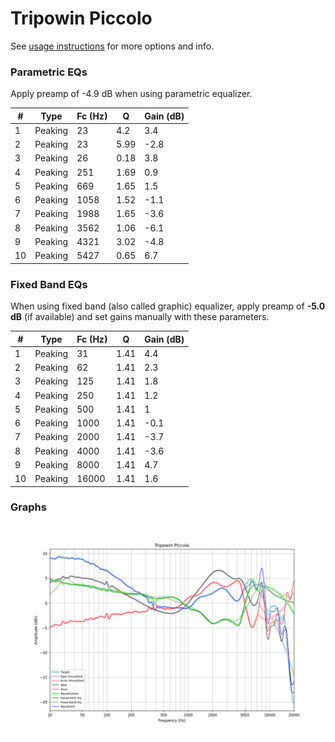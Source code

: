 # Tripowin Piccolo
See [usage instructions](https://github.com/jaakkopasanen/AutoEq#usage) for more options and info.

### Parametric EQs
Apply preamp of -4.9 dB when using parametric equalizer.

|   # | Type    |   Fc (Hz) |    Q |   Gain (dB) |
|-----|---------|-----------|------|-------------|
|   1 | Peaking |        23 | 4.2  |         3.4 |
|   2 | Peaking |        23 | 5.99 |        -2.8 |
|   3 | Peaking |        26 | 0.18 |         3.8 |
|   4 | Peaking |       251 | 1.69 |         0.9 |
|   5 | Peaking |       669 | 1.65 |         1.5 |
|   6 | Peaking |      1058 | 1.52 |        -1.1 |
|   7 | Peaking |      1988 | 1.65 |        -3.6 |
|   8 | Peaking |      3562 | 1.06 |        -6.1 |
|   9 | Peaking |      4321 | 3.02 |        -4.8 |
|  10 | Peaking |      5427 | 0.65 |         6.7 |

### Fixed Band EQs
When using fixed band (also called graphic) equalizer, apply preamp of **-5.0 dB** (if available) and set gains manually with these parameters.

|   # | Type    |   Fc (Hz) |    Q |   Gain (dB) |
|-----|---------|-----------|------|-------------|
|   1 | Peaking |        31 | 1.41 |         4.4 |
|   2 | Peaking |        62 | 1.41 |         2.3 |
|   3 | Peaking |       125 | 1.41 |         1.8 |
|   4 | Peaking |       250 | 1.41 |         1.2 |
|   5 | Peaking |       500 | 1.41 |         1   |
|   6 | Peaking |      1000 | 1.41 |        -0.1 |
|   7 | Peaking |      2000 | 1.41 |        -3.7 |
|   8 | Peaking |      4000 | 1.41 |        -3.6 |
|   9 | Peaking |      8000 | 1.41 |         4.7 |
|  10 | Peaking |     16000 | 1.41 |         1.6 |

### Graphs
![](./Tripowin%20Piccolo.png)
